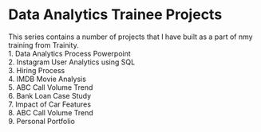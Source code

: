 <html>
  <h1>Data Analytics Trainee Projects</h1>
  <p>This series contains a number of projects that I have built as a part of nmy training from Trainity. 
  <br>1. Data Analytics Process Powerpoint
  <br>2. Instagram User Analytics using SQL 
  <br>3. Hiring Process 
  <br>4. IMDB Movie Analysis 
  <br>5. ABC Call Volume Trend 
  <br>6. Bank Loan Case Study 
  <br>7. Impact of Car Features
  <br>8. ABC Call Volume Trend
  <br>9. Personal Portfolio
  </p>
  
</html>
